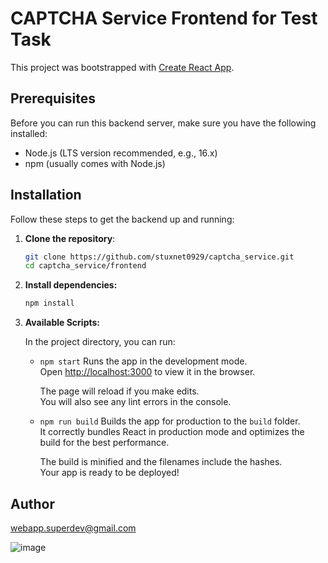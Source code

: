 # CAPTCHA Service Frontend for Test Task

This project was bootstrapped with [Create React App](https://github.com/facebook/create-react-app).

## Prerequisites

Before you can run this backend server, make sure you have the following installed:
- Node.js (LTS version recommended, e.g., 16.x)
- npm (usually comes with Node.js)

## Installation

Follow these steps to get the backend up and running:

1. **Clone the repository**:
   ```bash
   git clone https://github.com/stuxnet0929/captcha_service.git
   cd captcha_service/frontend
   ```

2. **Install dependencies:**
   ```bash
   npm install
   ```

3. **Available Scripts:**

    In the project directory, you can run:
    * `npm start`
        Runs the app in the development mode.\
        Open [http://localhost:3000](http://localhost:3000) to view it in the browser.

        The page will reload if you make edits.\
        You will also see any lint errors in the console.

    * `npm run build`
        Builds the app for production to the `build` folder.\
        It correctly bundles React in production mode and optimizes the build for the best performance.

        The build is minified and the filenames include the hashes.\
        Your app is ready to be deployed!

## Author
webapp.superdev@gmail.com

![image](https://github.com/stuxnet0929/captcha_service/assets/123156769/ff9f72e3-c165-4a93-bd8e-e38383f4b94e)

